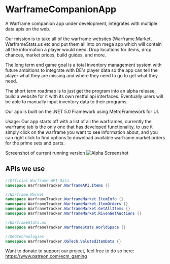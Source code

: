 # WarframeCompanionApp
A Warframe companion app under development, integrates with multiple data apis on the web.

Our mission is to take all of the warframe websites (Warframe.Market, WarframeStats.us etc and put them all into on mega app which will contain all the information a player would need. Drop locations for items, drop chances, market prices, build guides, and more.

The long term end game goal is a total inventory management system with future ambitions to integrate with DE's player data so the app can tell the player what they are missing and where they need to go to get what they need.

The short term roadmap is to just get the program into an alpha release, build a website for it with its own restful api interfaces. Eventually users will be able to manually input inventory data to their programs.

Our app is built on the .NET 5.0 Framework using MetroFramework for UI. 

Usage: Our app starts off with a list of all the warframes, currently the warframe tab is the only one that has developed functionality, to use it simply click on the warframe you want to see information about, and you can right click to find options to download available warframe.market orders for the prime sets and parts.

Screenshot of current running version 
![Alpha Screenshot](https://i.imgur.com/QAeKw1N.png)

## APIs we use
```c#
//Official Warframe API Data
namespace WarframeTracker.WarframeAPI.Items {}

//Warframe.Market
namespace WarframeTracker.WarframeMarket.ItemInfo {}
namespace WarframeTracker.WarframeMarket.ItemOrders {}
namespace WarframeTracker.WarframeMarket.GetAllItems {}
namespace WarframeTracker.WarframeMarket.RivenGetAuctions {}

//WarframeStats.us
namespace WarframeTracker.WarframeStats.WorldSpace {}

//OGGTechnologies
namespace WarframeTracker.OGTech.ValutedItemData {}
```

Want to donate to support our project, feel free to do so here: https://www.patreon.com/ecm_gaming
